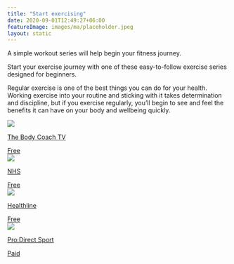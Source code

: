 ```yaml
---
title: "Start exercising"
date: 2020-09-01T12:49:27+06:00
featureImage: images/ma/placeholder.jpeg
layout: static
---
```


A simple workout series will help begin your fitness journey.

Start your exercise journey with one of these easy-to-follow exercise series designed for beginners.

Regular exercise is one of the best things you can do for your health. Working exercise into your routine and sticking with it takes determination and discipline, but if you exercise regularly, you’ll begin to see and feel the benefits it can have on your body and wellbeing quickly.

<a class="ma-link" href="https://www.youtube.com/channel/UCAxW1XT0iEJo0TYlRfn6rYQ"><div class="ma-card ma-card-Health"><div class="ma-icon"><img src ="/images/Icon-check - health - opacity.svg"/></div><div class="ma-name"><p>The Body Coach TV</p></div><div class="ma-paid-text"><span>Free</span></div></div></a><a class="ma-link" href="https://www.nhs.uk/better-health/get-active/"><div class="ma-card ma-card-Health"><div class="ma-icon"><img src ="/images/Icon-check - health - opacity.svg"/></div><div class="ma-name"><p>NHS</p></div><div class="ma-paid-text"><span>Free</span></div></div></a><a class="ma-link" href="https://www.healthline.com/nutrition/how-to-start-exercising#TOC_TITLE_HDR_4"><div class="ma-card ma-card-Health"><div class="ma-icon"><img src ="/images/Icon-check - health - opacity.svg"/></div><div class="ma-name"><p>Healthline</p></div><div class="ma-paid-text"><span>Free</span></div></div></a><a class="ma-link" href="https://www.awin1.com/cread.php?awinmid=6667&awinaffid=1198638&ued=https%3A%2F%2Fwww.prodirectsport.com%2Frunning%2F"><div class="ma-card ma-card-Health"><div class="ma-icon"><img src ="/images/Icon-pound - health - opacity.svg"/></div><div class="ma-name"><p>Pro:Direct Sport</p></div><div class="ma-paid-text"><span>Paid</span></div></div></a>  

<br/><br/>






